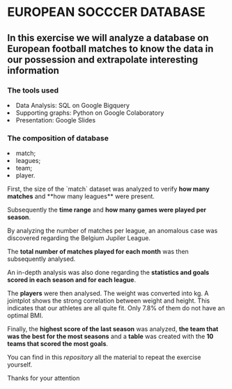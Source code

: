 <h1>EUROPEAN SOCCCER DATABASE</h1>

<h2>In this exercise we will analyze a database on European football matches to know the data in our possession and extrapolate interesting information</h2>

<p><h3>The tools used</h3>
<li>Data Analysis: SQL on Google Bigquery</li>
<li>Supporting graphs: Python on Google Colaboratory</li>
<li>Presentation: Google Slides</li></p>

<p><h3>The composition of database</h3>
<li>match;</li>
<li>leagues;</li>
<li>team;</li>
<li>player.</li></p>

<p>First, the size of the `match` dataset was analyzed to verify <b>how many matches</b> and **how many leagues** were present.

<p>Subsequently the <b>time range</b> and <b>how many games were played per season</b>.</p>

<p>By analyzing the number of matches per league, an anomalous case was discovered regarding the Belgium Jupiler League.</p>

<p>The <b>total number of matches played for each month</b> was then subsequently analysed.</p>

<p>An in-depth analysis was also done regarding the <b>statistics and goals scored in each season and for each league</b>.</p>

<p>The <b>players</b> were then analysed. The weight was converted into kg. A jointplot shows the strong correlation between weight and height. This indicates that our athletes are all quite fit. Only 7.8% of them do not have an optimal BMI.</p>

<p>Finally, the <b>highest score of the last season</b> was analyzed, <b>the team that was the best for the most seasons</b> and a <b>table</b> was created with the <b>10 teams that scored the most goals</b>.</p>

<p>You can find in this <i>repository</i> all the material to repeat the exercise yourself.</p>

<p>Thanks for your attention</p>
